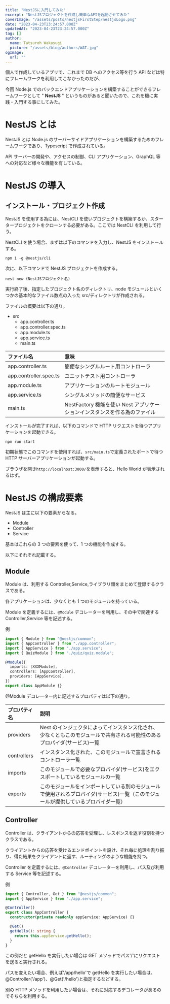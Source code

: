 ```yaml
---
title: "NestJSに入門してみた"
excerpt: "NestJSプロジェクトを作成し簡単なAPIを起動させてみた"
coverImage: "/assets/posts/nestjsFirstStep/nestjsLogo.png"
date: "2023-04-23T23:24:57.000Z"
updatedAt: "2023-04-23T23:24:57.000Z"
tag: []
author:
  name: Tatsuroh Wakasugi
  picture: "/assets/blog/authors/WAT.jpg"
ogImage:
  url: ""
---
```


個人で作成しているアプリで、これまで DB へのアクセス等を行う API などは特にフレームワークを利用してこなかったのだが、

今回 Node.js でのバックエンドアプリケーションを構築することができるフレームワークとして " **NestJS** " というものがあると聞いたので、これを機に実践・入門する事にしてみた。

# NestJS とは

NestJS とは Node.js のサーバーサイドアプリケーションを構築するためのフレームワークであり、Typescript で作成されている。

API サーバーの開発や、アクセスの制御、CLI アプリケーション、GraphQL 等への対応など様々な機能を有している。

# NestJS の導入

## インストール・プロジェクト作成

NestJS を使用する為には、NestCLI を使いプロジェクトを構築するか、スタータープロジェクトをクローンする必要がある。ここでは NestCLI を利用して行う。

NestCLI を使う場合、まずは以下のコマンドを入力し、NestJS をインストールする。

```shell
npm i -g @nestjs/cli
```

次に、以下コマンドで NestJS プロジェクトを作成する。

```shell
nest new (NestJSプロジェクト名)
```

実行終了後、指定したプロジェクト名のディレクトリ、node モジュールといくつかの基本的なファイル数点の入った src/ディレクトリが作成される。

ファイルの概要は以下の通り。

- src
  - app.controller.ts
  - app.controller.spec.ts
  - app.module.ts
  - app.service.ts
  - main.ts

| ファイル名             | 意味                                                                       |
| :--------------------- | :------------------------------------------------------------------------- |
| app.controller.ts      | 簡便なシングルルート用コントローラ                                         |
| app.controller.spec.ts | ユニットテスト用コントローラ                                               |
| app.module.ts          | アプリケーションのルートモジュール                                         |
| app.service.ts         | シングルメソッドの簡便なサービス                                           |
| main.ts                | NestFactory 機能を使い Nest アプリケーションインスタンスを作る為のファイル |

インストールが完了すれば、以下のコマンドで HTTP リクエストを待つアプリケーションを起動できる。

```shell
npm run start
```

初期状態でこのコマンドを使用すれば、`src/main.ts`で定義されたポートで待つ HTTP サーバーアプリケーションが起動する。

ブラウザを開き`http://localhost:3000/`を表示すると、Hello World が表示されるはず。

# NestJS の構成要素

NestJS は主に以下の要素からなる。

- Module
- Controller
- Service

基本はこれらの 3 つの要素を使って、1 つの機能を作成する。

以下にそれぞれ記載する。

## Module

Module は、利用する Controller,Service,ライブラリ類をまとめて登録するクラスである。

各アプリケーションは、少なくとも 1 つのモジュールを持っている。

Module を定義するには、`@Module` デコレーターを利用し、その中で関連する Controller,Service 等を記述する。

例

```typescript
import { Module } from "@nestjs/common";
import { AppController } from "./app.controller";
import { AppService } from "./app.service";
import { QuizModule } from "./quiz/quiz.module";

@Module({
  imports: [XXXModule],
  controllers: [AppController],
  providers: [AppService],
})
export class AppModule {}
```

@Module デコレーター内に記述するプロパティは以下の通り。

| プロパティ名 | 説明                                                                                                                               |
| :----------- | :--------------------------------------------------------------------------------------------------------------------------------- |
| providers    | Nest のインジェクタによってインスタンス化され、少なくともこのモジュールで共有される可能性のあるプロパイダ(サービス)一覧            |
| controllers  | インスタンス化された、このモジュールで宣言されるコントローラ一覧                                                                   |
| imports      | このモジュールで必要なプロパイダ(サービス)をエクスポートしているモジュールの一覧                                                   |
| exports      | このモジュールをインポートしている別のモジュールで使用されるプロバイダ(サービス)一覧（このモジュールが提供しているプロバイダ一覧） |

## Controller

Controller は、クライアントからの応答を受理し、レスポンスを返す役割を持つクラスである。

クライアントからの応答を受けるエンドポイントを設け、それ毎に処理を割り振り、得た結果をクライアントに返す、ルーティングのような機能を持つ。

Controller を定義するには、`@Controller` デコレーターを利用し、パス及び利用する Service 等を記述する。

例

```typescript
import { Controller, Get } from "@nestjs/common";
import { AppService } from "./app.service";

@Controller()
export class AppController {
  constructor(private readonly appService: AppService) {}

  @Get()
  getHello(): string {
    return this.appService.getHello();
  }
}
```

この例だと getHello を実行したい場合は GET メソッドでパス'/'にリクエストを送ると実行される。

パスを変えたい場合、例えば'/app/hello'で getHello を実行したい場合は、@Controller('/app')、@Get('/hello')と指定するなどする。

別の HTTP メソッドを利用したい場合は、それに対応するデコレータがあるのでそちらを利用する。
